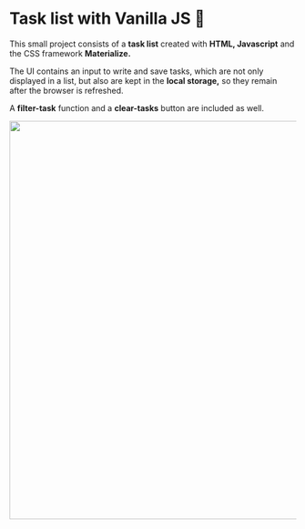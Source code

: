 # Task list with Vanilla JS 📝

This small project consists of a **task list** created with **HTML, Javascript** and the CSS framework **Materialize.**

The UI contains an input to write and save tasks, which are not only displayed in a list, but also are kept in the **local storage,** so they remain after the browser is refreshed.

A **filter-task** function and a **clear-tasks** button are included as well.

<img width="700" src="https://user-images.githubusercontent.com/75860941/150036717-7630ccba-6ec5-4540-be03-eb81e07d0fba.gif" />
